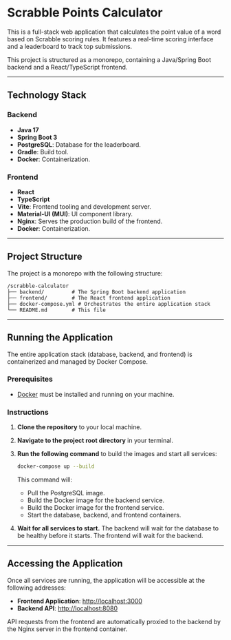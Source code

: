 # Scrabble Points Calculator

This is a full-stack web application that calculates the point value of a word based on Scrabble scoring rules. It features a real-time scoring interface and a leaderboard to track top submissions.

This project is structured as a monorepo, containing a Java/Spring Boot backend and a React/TypeScript frontend.

---

## Technology Stack

### Backend
- **Java 17**
- **Spring Boot 3**
- **PostgreSQL**: Database for the leaderboard.
- **Gradle**: Build tool.
- **Docker**: Containerization.

### Frontend
- **React**
- **TypeScript**
- **Vite**: Frontend tooling and development server.
- **Material-UI (MUI)**: UI component library.
- **Nginx**: Serves the production build of the frontend.
- **Docker**: Containerization.

---

## Project Structure

The project is a monorepo with the following structure:

```
/scrabble-calculator
├── backend/         # The Spring Boot backend application
├── frontend/        # The React frontend application
├── docker-compose.yml # Orchestrates the entire application stack
└── README.md        # This file
```

--- 

## Running the Application

The entire application stack (database, backend, and frontend) is containerized and managed by Docker Compose.

### Prerequisites

- [Docker](https://www.docker.com/get-started) must be installed and running on your machine.

### Instructions

1.  **Clone the repository** to your local machine.

2.  **Navigate to the project root directory** in your terminal.

3.  **Run the following command** to build the images and start all services:

    ```sh
    docker-compose up --build
    ```

    This command will:
    - Pull the PostgreSQL image.
    - Build the Docker image for the backend service.
    - Build the Docker image for the frontend service.
    - Start the database, backend, and frontend containers.

4.  **Wait for all services to start.** The backend will wait for the database to be healthy before it starts. The frontend will wait for the backend.

--- 

## Accessing the Application

Once all services are running, the application will be accessible at the following addresses:

- **Frontend Application**: [http://localhost:3000](http://localhost:3000)
- **Backend API**: [http://localhost:8080](http://localhost:8080)

API requests from the frontend are automatically proxied to the backend by the Nginx server in the frontend container.
